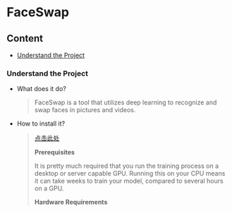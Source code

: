 # FaceSwap

## Content

- [Understand the Project](#Understand-the-Project)







### Understand the Project

- What does it do?

  > FaceSwap is a tool that utilizes deep learning to recognize and swap faces in pictures and videos.

- How to install it?

  > [点击此处](https://github.com/kvrooman/faceswap_/blob/master/INSTALL.md)
  >
  > **Prerequisites**
  >
  > It is pretty much required that you run the training process on a desktop or server capable GPU. Running this on your CPU means it can take weeks to train your model, compared to several hours on a GPU.
  >
  > **Hardware Requirements**
  >
  > 



















































